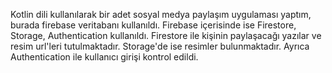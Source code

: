 Kotlin dili kullanılarak bir adet sosyal medya paylaşım uygulaması yaptım, burada firebase veritabanı kullanıldı.
Firebase içerisinde ise Firestore, Storage, Authentication kullanıldı.
Firestore ile kişinin paylaşacağı yazılar ve resim url'leri tutulmaktadır.
Storage'de ise resimler bulunmaktadır.
Ayrıca Authentication ile kullanıcı girişi kontrol edildi.
